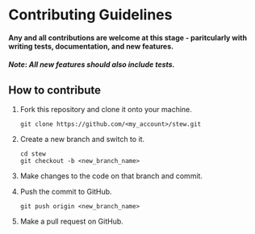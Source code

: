 # Contributing Guidelines

#### Any and all contributions are welcome at this stage - paritcularly with writing tests, documentation, and new features.
#### *Note*: *All new features should also include tests.*

## How to contribute
1. Fork this repository and clone it onto your machine.
    ```
    git clone https://github.com/<my_account>/stew.git
    ```
    
1. Create a new branch and switch to it.

    ```
    cd stew
    git checkout -b <new_branch_name>
    ```

1. Make changes to the code on that branch and commit.
1. Push the commit to GitHub.
    ```
    git push origin <new_branch_name>
    ```

1. Make a pull request on GitHub.
